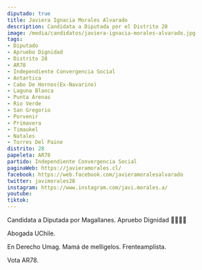 ```yaml
---
diputado: true
title: Javiera Ignacia Morales Alvarado
description: Candidata a Diputada por el Distrito 28
image: /media/candidatos/javiera-ignacia-morales-alvarado.jpg
tags:
- Diputado
- Apruebo Dignidad
- Distrito 28
- AR78
- Independiente Convergencia Social
- Antartica
- Cabo De Hornos(Ex-Navarino)
- Laguna Blanca
- Punta Arenas
- Rio Verde
- San Gregorio
- Porvenir
- Primavera
- Timaukel
- Natales
- Torres Del Paine
distrito: 28
papeleta: AR78
partido: Independiente Convergencia Social
paginaWeb: https://javieramorales.cl/
facebook: https://web.facebook.com/javieramoralesalvarado
twitter: javimorales28
instagram: https://www.instagram.com/javi.morales.a/
youtube:
tiktok:
---
```

Candidata a Diputada por Magallanes. Apruebo Dignidad 💪🏽🌳💜

Abogada UChile.

En Derecho Umag. Mamá de melligelos. Frenteamplista.

Vota AR78.
